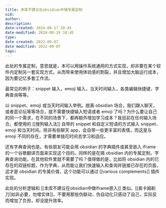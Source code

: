 ```yaml
---
title: 本库不建议在obsidian中搞专属定制
uid: 
author: 
description: 
date-created: 2024-08-17 20:45
date-modified: 2024-08-19 18:45
type: 
date created: 2022-09-07
date modified: 2022-09-07
tags: 
---
```


此处的专属定制，意思就是，本可以用操作系统通用的方式实现，却非要在某个软件内定制另一套实现方式，从而带来使用体验感的割裂，并且增加大脑运行成本，因为要记忆多套工作流。

最常见的例子：snippet 输入，emoji 输入，当天时间输入，各类编辑快捷键，字典查询等等。

以 snippet、emoji 或当天时间输入举例。脱离 obsidian 场合，我们跟人聊天，或者逛论坛等等场合，就不需要快捷输入短语或者 emoji 了吗？为什么要让自己的同一个需求，在不同的场景下，都再额外增加学习成本？我目前在任何输入场合，都使用的 [[搜狗输入法]] 自带的 snippet 和自定义短语的方式输入 snippet、emoji 和当天时间。除非有些聊天 app，会自带一些更丰富的表情，而这是与 emoji 不同的存在，才需要单独花时间去学习和适应。

还有字典查询也是。有些朋友可能会用 obsidian 的字典插件或甚至嵌入 iframe 的一个谷歌翻译页面来实现这个目的。同样的是在搞 obsidian 内的专属定制，字典查询功能，在其他软件里就不需要了吗？值得做的是，比如将 obsidian 内的已存在的双链标题，作为字典，从而能让我们快速输入和查询并链接已存在的页面，这才是 obsidian 的专属价值，这个功能可以通过 [[various complements]] 插件实现。

此处的分析逻辑和 [[本库不建议在obsidian中做Iframe嵌入]] 类似。[[奥卡姆剃刀|如非必要，勿增实体]]，不要用那些伪联动、伪自动化只感动了自己，实际反而增加了负担，却没提升效率。
